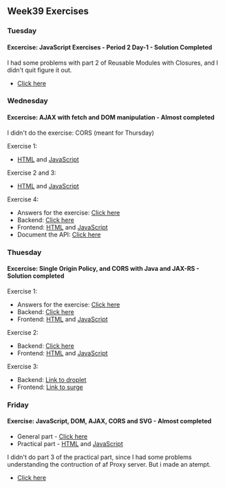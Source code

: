 ## Week39 Exercises

### Tuesday

#### Excercise: JavaScript Exercises - Period 2 Day-1 - Solution Completed
I had some problems with part 2 of Reusable Modules with Closures, and I didn't quit figure it out. 
* [Click here](https://github.com/amalielandt/week39/blob/master/Tuesday/TuesdayExercise.js)

### Wednesday 

#### Excercise: AJAX with fetch and DOM manipulation - Almost completed
I didn't do the exercise: CORS (meant for Thursday)

Exercise 1: 
* [HTML](https://github.com/amalielandt/week39/blob/master/Wednesday/JokeExercise/public/index.html) and [JavaScript](https://github.com/amalielandt/week39/blob/master/Wednesday/JokeExercise/src/index.js)

Exercise 2 and 3:
* [HTML](https://github.com/amalielandt/week39/blob/master/Wednesday/WednesdayExercise/public/index.html) and [JavaScript](https://github.com/amalielandt/week39/blob/master/Wednesday/WednesdayExercise/src/index.js)

Exercise 4:
* Answers for the exercise: [Click here](https://github.com/amalielandt/week39/blob/master/Wednesday/WednesdayExercise.pdf) 
* Backend: [Click here](https://github.com/amalielandt/week39/tree/master/Wednesday/WednesdayExercise2_backend)
* Frontend: [HTML](https://github.com/amalielandt/week39/blob/master/Wednesday/WednesdayExercise2_frontend/public/index.html) and [JavaScript](https://github.com/amalielandt/week39/blob/master/Wednesday/WednesdayExercise2_frontend/src/index.js)
* Document the API: [Click here](https://github.com/amalielandt/week39/blob/master/Wednesday/Documenting-a-REST-API.pdf)


### Thuesday

#### Excercise: Single Origin Policy, and CORS with Java and JAX-RS - Solution completed
Exercise 1: 
* Answers for the exercise: [Click here](https://github.com/amalielandt/week39/blob/master/Thursday/ThursdayExercise2.pdf)
* Backend: [Click here](https://github.com/amalielandt/week39/tree/master/Thursday/ThursdayExercise_backend/src/main/java)
* Frontend: [HTML](https://github.com/amalielandt/week39/blob/master/Thursday/ThursdayExercise_frontend/public/index.html) and [JavaScript](https://github.com/amalielandt/week39/blob/master/Thursday/ThursdayExercise_frontend/src/index.js)

Exercise 2: 
* Backend: [Click here](https://github.com/amalielandt/week39/tree/master/Thursday/WednesdayExercise/src/main/java)
* Frontend: [HTML](https://github.com/amalielandt/week39/blob/master/Thursday/Thursday2/public/index.html) and [JavaScript](https://github.com/amalielandt/week39/blob/master/Thursday/Thursday2/src/index.js)

Exercise 3:
* Backend: [Link to droplet](https://salandt.dk/WednesdayExercise/api/person/all)
* Frontend: [Link to surge](http://salandt.surge.sh/)

### Friday

#### Exercise: JavaScript, DOM, AJAX, CORS and SVG - Almost completed
* General part - [Click here](https://github.com/amalielandt/week39/blob/master/Friday/FridayExercise2.pdf)
* Practical part - [HTML](https://github.com/amalielandt/week39/blob/master/Friday/FridayExercise/public/index.html) and [JavaScript](https://github.com/amalielandt/week39/blob/master/Friday/FridayExercise/src/index.js)


I didn't do part 3 of the practical part, since I had some problems understanding the contruction of af Proxy server. But i made an atempt.
* [Click here](https://github.com/amalielandt/week39/blob/master/Friday/FridayExerciseProxy/src/main/java/rest/ProxyResource.java)
 

 
